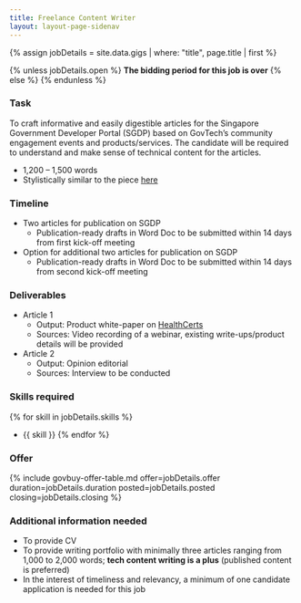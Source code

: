 ```yaml
---
title: Freelance Content Writer
layout: layout-page-sidenav
---
```


{% assign jobDetails = site.data.gigs | where: "title", page.title | first %}

{% unless jobDetails.open %}
**The bidding period for this job is over**
{% else %}
{% endunless %}

### Task

To craft informative and easily digestible articles for the Singapore Government Developer Portal (SGDP) based on GovTech’s community engagement events and products/services. The candidate will be required to understand and make sense of technical content for the articles.

- 1,200 – 1,500 words
- Stylistically similar to the piece [here](https://medium.com/ndi-sg/stack-x-webinar-national-digital-identity-stack-introduction-to-ndi-34b5dbed9565)

### Timeline

- Two articles for publication on SGDP
  - Publication-ready drafts in Word Doc to be submitted
  within 14 days from first kick-off meeting
- Option for additional two articles for publication on SGDP
  - Publication-ready drafts in Word Doc to be submitted within 14 days from second kick-off meeting 

### Deliverables

- Article 1
  - Output: Product white-paper on [HealthCerts](/products/categories/digital-solutions-to-address-covid-19/healthcerts)
  - Sources: Video recording of a webinar, existing write-ups/product details will be provided
- Article 2
  - Output: Opinion editorial
  - Sources: Interview to be conducted

### Skills required

{% for skill in jobDetails.skills %}
- {{ skill }}
{% endfor %}

### Offer

{% include govbuy-offer-table.md
  offer=jobDetails.offer duration=jobDetails.duration
  posted=jobDetails.posted closing=jobDetails.closing %}

### Additional information needed

- To provide CV
- To provide writing portfolio with minimally three articles ranging from 1,000 to 2,000 words; **tech content writing is a plus** (published content is preferred)
- In the interest of timeliness and relevancy, a minimum of one candidate application is needed for this job
